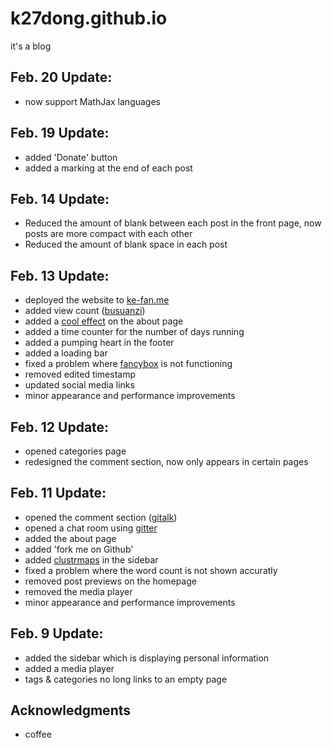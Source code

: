 # k27dong.github.io
it's a blog

## Feb. 20 Update:
- now support MathJax languages 

## Feb. 19 Update:
- added 'Donate' button
- added a marking at the end of each post

## Feb. 14 Update:
- Reduced the amount of blank between each post in the front page, now posts are more compact with each other
- Reduced the amount of blank space in each post

## Feb. 13 Update:
- deployed the website to <a href="http://ke-fan.me">ke-fan.me</a>
- added view count (<a href="https://busuanzi.ibruce.info/">busuanzi</a>)
- added a <a href="https://github.com/hustcc/canvas-nest.js">cool effect</a> on the about page
- added a time counter for the number of days running
- added a pumping heart in the footer
- added a loading bar
- fixed a problem where <a href="https://github.com/theme-next/theme-next-fancybox3">fancybox</a> is not functioning
- removed edited timestamp
- updated social media links
- minor appearance and performance improvements

## Feb. 12 Update:
- opened categories page
- redesigned the comment section, now only appears in certain pages

## Feb. 11 Update:
- opened the comment section (<a href="https://github.com/gitalk/gitalk">gitalk</a>)
- opened a chat room using <a href="https://gitter.im">gitter</a>
- added the about page
- added 'fork me on Github'
- added <a href="https://clustrmaps.com/">clustrmaps</a> in the sidebar
- fixed a problem where the word count is not shown accuratly
- removed post previews on the homepage
- removed the media player
- minor appearance and performance improvements

## Feb. 9 Update:
- added the sidebar which is displaying personal information
- added a media player
- tags & categories no long links to an empty page

## Acknowledgments
- coffee